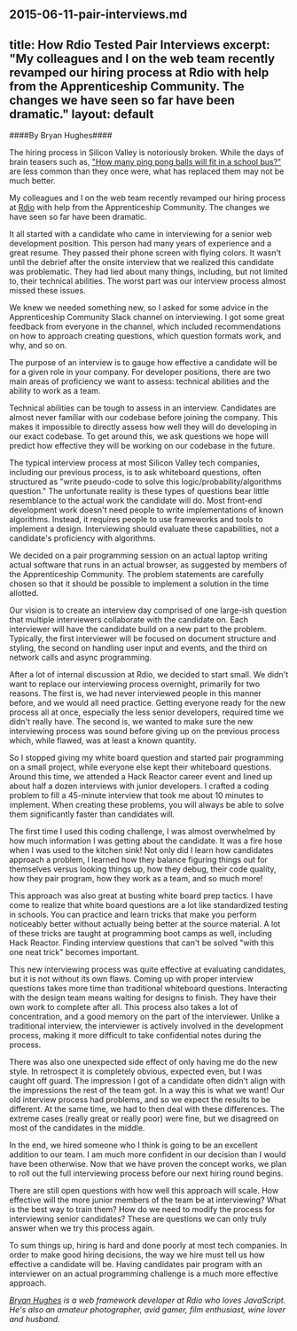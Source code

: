 2015-06-11-pair-interviews.md
---
title: How Rdio Tested Pair Interviews
excerpt: "My colleagues and I on the web team recently revamped our hiring process at Rdio with help from the Apprenticeship Community. The changes we have seen so far have been dramatic."
layout: default
---
####By Bryan Hughes####

The hiring process in Silicon Valley is notoriously broken. While the days of brain teasers such as, ["How many ping pong balls will fit in a school bus?"](http://www.glassdoor.com/Interview/How-many-ping-pong-balls-fit-in-a-school-bus-QTN_444738.htm) are less common than they once were, what has replaced them may not be much better.

My colleagues and I on the web team recently revamped our hiring process at [Rdio](http://www.rdio.com/home/en-us/) with help from the Apprenticeship Community. The changes we have seen so far have been dramatic.

It all started with a candidate who came in interviewing for a senior web development position. This person had many years of experience and a great resume. They passed their phone screen with flying colors. It wasn't until the debrief after the onsite interview that we realized this candidate was problematic. They had lied about many things, including, but not limited to, their technical abilities. The worst part was our interview process almost missed these issues.

We knew we needed something new, so I asked for some advice in the Apprenticeship Community Slack channel on interviewing. I got some great feedback from everyone in the channel, which included recommendations on how to approach creating questions, which question formats work, and why, and so on.

The purpose of an interview is to gauge how effective a candidate will be for a given role in your company. For developer positions, there are two main areas of proficiency we want to assess: technical abilities and the ability to work as a team.

Technical abilities can be tough to assess in an interview. Candidates are almost never familiar with our codebase before joining the company. This makes it impossible to directly assess how well they will do developing in our exact codebase. To get around this, we ask questions we hope will predict how effective they will be working on our codebase in the future.

The typical interview process at most Silicon Valley tech companies, including our previous process, is to ask whiteboard questions, often structured as "write pseudo-code to solve this logic/probability/algorithms question." The unfortunate reality is these types of questions bear little resemblance to the actual work the candidate will do. Most front-end development work doesn't need people to write implementations of known algorithms. Instead, it requires people to use frameworks and tools to implement a design. Interviewing should evaluate these capabilities, not a candidate's proficiency with algorithms.

We decided on a pair programming session on an actual laptop writing actual software that runs in an actual browser, as suggested by members of the Apprenticeship Community. The problem statements are carefully chosen so that it should be possible to implement a solution in the time allotted.

Our vision is to create an interview day comprised of one large-ish question that multiple interviewers collaborate with the candidate on. Each interviewer will have the candidate build on a new part to the problem. Typically, the first interviewer will be focused on document structure and styling, the second on handling user input and events, and the third on network calls and async programming.

After a lot of internal discussion at Rdio, we decided to start small. We didn't want to replace our interviewing process overnight, primarily for two reasons. The first is, we had never interviewed people in this manner before, and we would all need practice. Getting everyone ready for the new process all at once, especially the less senior developers, required time we didn't really have. The second is, we wanted to make sure the new interviewing process was sound before giving up on the previous process which, while flawed, was at least a known quantity.

So I stopped giving my white board question and started pair programming on a small project, while everyone else kept their whiteboard questions. Around this time, we attended a Hack Reactor career event and lined up about half a dozen interviews with junior developers. I crafted a coding problem to fill a 45-minute interview that took me about 10 minutes to implement. When creating these problems, you will always be able to solve them significantly faster than candidates will.

The first time I used this coding challenge, I was almost overwhelmed by how much information I was getting about the candidate. It was a fire hose when I was used to the kitchen sink! Not only did I learn how candidates approach a problem, I learned how they balance figuring things out for themselves versus looking things up, how they debug, their code quality, how they pair program, how they work as a team, and so much more!

This approach was also great at busting white board prep tactics. I have come to realize that white board questions are a lot like standardized testing in schools. You can practice and learn tricks that make you perform noticeably better without actually being better at the source material. A lot of these tricks are taught at programming boot camps as well, including Hack Reactor. Finding interview questions that can't be solved "with this one neat trick" becomes important.

This new interviewing process was quite effective at evaluating candidates, but it is not without its own flaws. Coming up with proper interview questions takes more time than traditional whiteboard questions. Interacting with the design team means waiting for designs to finish. They have their own work to complete after all. This process also takes a lot of concentration, and a good memory on the part of the interviewer. Unlike a traditional interview, the interviewer is actively involved in the development process, making it more difficult to take confidential notes during the process.

There was also one unexpected side effect of only having me do the new style. In retrospect it is completely obvious, expected even, but I was caught off guard. The impression I got of a candidate often didn't align with the impressions the rest of the team got. In a way this is what we want! Our old interview process had problems, and so we expect the results to be different. At the same time, we had to then deal with these differences. The extreme cases (really great or really poor) were fine, but we disagreed on most of the candidates in the middle.

In the end, we hired someone who I think is going to be an excellent addition to our team. I am much more confident in our decision than I would have been otherwise. Now that we have proven the concept works, we plan to roll out the full interviewing process before our next hiring round begins.

There are still open questions with how well this approach will scale. How effective will the more junior members of the team be at interviewing? What is the best way to train them? How do we need to modify the process for interviewing senior candidates? These are questions we can only truly answer when we try this process again.

To sum things up, hiring is hard and done poorly at most tech companies. In order to make good hiring decisions, the way we hire must tell us how effective a candidate will be. Having candidates pair program with an interviewer on an actual programming challenge is a much more effective approach.

*[Bryan Hughes](https://twitter.com/nebrius) is a web framework developer at Rdio who loves JavaScript. He's also an amateur photographer, avid gamer, film enthusiast, wine lover and husband.*

